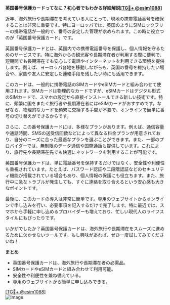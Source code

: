 **英国番号保護カードってなに？初心者でもわかる詳細解説[[TG💪+ @esim1088](https://t.me/s/esim1088)]**

近年、海外旅行や長期滞在を考えている人にとって、現地の携帯電話番号を確保することは非常に重要です。特にヨーロッパでは、英国のようにSIMロックフリーの携帯電話が一般的で、番号の安定した管理が求められます。この時に役立つのが「英国番号保護カード」です。

英国番号保護カードとは、英国内での携帯電話番号を保護し、個人情報を守るためのサービスです。特に海外からの観光客や長期滞在者が利用する際に便利で、短期間でも長期滞在でも安心して電話やインターネットを利用できる環境を提供します。例えば、ヨーロッパ各地を移動しながらも、英国の番号を維持したい場合や、家族や友人に安定した連絡手段を残したい時にも活用できます。

このカードは、一般的に携帯電話のSIMカードやeSIMカードと組み合わせて使用されます。SIMカードは物理的なカードですが、eSIMカードはデジタル形式のSIMカードで、スマホの設定から直接インストールできる新しい技術です。特に、頻繁に国をまたぐ旅行者や長期滞在者にはeSIMカードがおすすめです。なぜなら、物理的なカードを頻繁に交換する手間が不要で、オンラインで簡単に番号の切り替えができるからです。

さらに、この番号保護カードには、多様なプランがあります。例えば、通信容量や通話時間、SMSの送受信回数などによって異なる料金プランが用意されており、自分のニーズに合った最適なプランを選ぶことができます。また、一部のプロバイダーでは、無制限のデータ通信や国際通話も提供しています。これにより、旅行先や長期滞在先でも快適にネットワークを利用することが可能です。

英国番号保護カードは、単に電話番号を保持するだけではなく、安全性や利便性も重視されています。たとえば、パスワード認証や二段階認証などのセキュリティ機能が搭載されている場合もあり、個人情報の保護にも役立ちます。また、旅行中に急なトラブルが発生しても、すぐに連絡を取り合えるという安心感も大きなポイントです。

最後に、このカードの導入は非常に簡単です。専用のウェブサイトからオンラインで申し込みを行い、必要事項を記入するだけで完了します。特に最近では、スマホから手軽に申し込めるプロバイダーも増えており、忙しい現代人のライフスタイルにもぴったりです。

いかがでしたか？英国番号保護カードは、海外旅行や長期滞在をスムーズに進めるために欠かせないツールです。もし興味があれば、ぜひ一度試してみてくださいね！

**まとめ**
- 英国番号保護カードは、海外旅行や長期滞在者の必需品。
- SIMカードやeSIMカードと組み合わせて利用可能。
- 安全性や利便性を兼ね備えている。
- 専用のウェブサイトから簡単に申し込みできる。

[[TG💪+ @esim1088](https://t.me/s/esim1088)]  
![Image](https://i.postimg.cc/Y0z9fWf4/image.png)